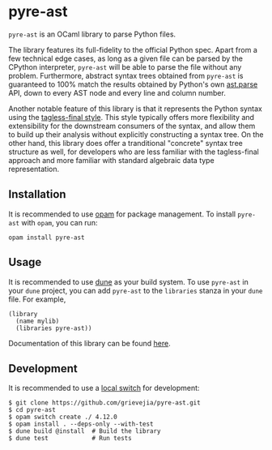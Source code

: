# pyre-ast

`pyre-ast` is an OCaml library to parse Python files.

The library features its full-fidelity to the official Python spec. Apart from a few technical edge cases, as long as a given file can be parsed by the CPython interpreter, `pyre-ast` will be able to parse the file without any problem. Furthermore, abstract syntax trees obtained from `pyre-ast` is guaranteed to 100% match the results obtained by Python's own [ast.parse](https://docs.python.org/3/library/ast.html#ast.parse) API, down to every AST node and every line and column number. 

Another notable feature of this library is that it represents the Python syntax using the [tagless-final style](http://okmij.org/ftp/tagless-final/JFP.pdf). This style typically offers more flexibility and extensibility for the downstream consumers of the syntax, and allow them to build up their analysis without explicitly constructing a syntax tree. On the other hand, this library does offer a tranditional "concrete" syntax tree structure as well, for developers who are less familiar with the tagless-final approach and more familiar with standard algebraic data type representation. 

## Installation

It is recommended to use [opam](https://opam.ocaml.org) for package management. To install `pyre-ast` with `opam`, you can run:
```
opam install pyre-ast
```

## Usage

It is recommended to use [dune](https://dune.readthedocs.io/en/stable/) as your build system. To use `pyre-ast` in your `dune` project, you can add `pyre-ast` to the `libraries` stanza in your `dune` file. For example,

```
(library
  (name mylib)
  (libraries pyre-ast))
```

Documentation of this library can be found [here](https://grievejia.github.io/pyre-ast/doc/pyre-ast/).

## Development

It is recommended to use a [local switch](https://opam.ocaml.org/blog/opam-local-switches/) for development:

```
$ git clone https://github.com/grievejia/pyre-ast.git
$ cd pyre-ast
$ opam switch create ./ 4.12.0
$ opam install . --deps-only --with-test
$ dune build @install  # Build the library
$ dune test            # Run tests
```
